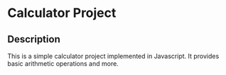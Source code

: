 # Calculator Project

## Description

This is a simple calculator project implemented in Javascript. It provides basic arithmetic operations and more.
